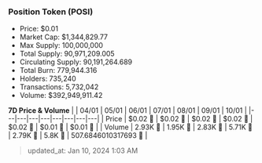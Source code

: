 
  ### Position Token (POSI)
  - Price: $0.01
  - Market Cap: $1,344,829.77
  - Max Supply: 100,000,000
  - Total Supply: 90,971,209.005
  - Circulating Supply: 90,191,264.689
  - Total Burn: 779,944.316
  - Holders: 735,240
  - Transactions: 5,732,042
  - Volume: $392,949,911.42

  **7D Price & Volume**
  | | 04&#x2F;01 | 05&#x2F;01 | 06&#x2F;01 | 07&#x2F;01 | 08&#x2F;01 | 09&#x2F;01 | 10&#x2F;01 |
  |---|---|---|---|---|---|---|---|
  | Price | $0.02 🔻 | $0.02 🔻 | $0.02 🔻 | $0.02 🚀 | $0.02 🔻 | $0.01 🔻 | $0.01 🔻 |
  | Volume | 2.93K 🔻 | 1.95K 🔻 | 2.83K 🚀 | 5.71K 🚀 | 2.79K 🔻 | 5.8K 🚀 | 507.6846010317693 🔻 |

  > updated_at: Jan 10, 2024 1:03 AM
